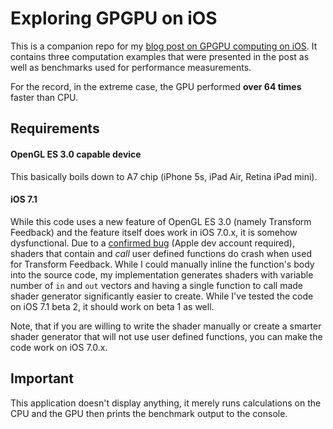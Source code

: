 Exploring GPGPU on iOS
======================

This is a companion repo for my [blog post on GPGPU computing on iOS](http://ciechanowski.me/blog/2014/01/05/exploring_gpgpu_on_ios/). It contains three computation examples that were presented in the post as well as benchmarks used for performance measurements. 

For the record, in the extreme case, the GPU performed **over 64 times** faster than CPU.

## Requirements

#### OpenGL ES 3.0 capable device
This basically boils down to A7 chip (iPhone 5s, iPad Air, Retina iPad mini).

#### iOS 7.1 
While this code uses a new feature of OpenGL ES 3.0 (namely Transform Feedback) and the feature itself does work in iOS 7.0.x, it is somehow dysfunctional. Due to a [confirmed bug](https://devforums.apple.com/message/929561#929561) (Apple dev account required), shaders that contain and *call* user defined functions do crash when used for Transform Feedback. While I could manually inline the function's body into the source code, my implementation generates shaders with variable number of `in` and `out` vectors and having a single function to call made shader generator significantly easier to create. While I've tested the code on iOS 7.1 beta 2, it should work on beta 1 as well.

Note, that if you are willing to write the shader manually or create a smarter shader generator that will not use user defined functions, you can make the code work on iOS 7.0.x.

## Important

This application doesn't display anything, it merely runs calculations on the CPU and the GPU then prints the benchmark output to the console.
